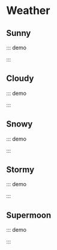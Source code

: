 # Weather

## Sunny

::: demo
<template>
  <div class="weather">
    <div class="sunny">
      <span class="sun"></span>
    </div>
  </div>
</template>

<style>
.weather {
  width: 100%;
  font-size: -webkit-calc(1em);
  font-size: calc(1em);
  display: -webkit-box;
  display: -webkit-flex;
  display: -ms-flexbox;
  display: flex;
  -webkit-box-align: center;
  -webkit-align-items: center;
      -ms-flex-align: center;
          align-items: center;
  -webkit-justify-content: space-around;
      -ms-flex-pack: distribute;
          justify-content: space-around;
  -webkit-flex-flow: row wrap;
      -ms-flex-flow: row wrap;
          flex-flow: row wrap;
  font-family: 'Work Sans', sans-serif;
  background: #212125;
  color: #e6e8db;
}
.sunny {
  -webkit-box-flex: 0;
  -webkit-flex: none;
      -ms-flex: none;
          flex: none;
  display: block;
  position: relative;
  font-size: -webkit-calc(11em);
  font-size: calc(11em);
  width: 1em;
  height: 1em;
  margin: .3em;
  border-radius: 100%;
  -webkit-box-shadow: 0 0 0 0.05em currentColor inset, 0 0 0.3em -0.03em #fd6f21;
          box-shadow: 0 0 0 0.05em currentColor inset, 0 0 0.3em -0.03em #fd6f21;
  background: -webkit-linear-gradient(top right, #fc5830 0%, #f98c24 65%);
  background: linear-gradient(to top right, #fc5830 0%, #f98c24 65%);
}
.sun {
  position: absolute;
  top: 20%;
  left: 80%;
  -webkit-transform: translate(-50%, -50%);
      -ms-transform: translate(-50%, -50%);
          transform: translate(-50%, -50%);
  width: 40%;
  height: 40%;
  border-radius: 100%;
  background: #ffeb3b;
  -webkit-box-shadow: 0 0 0 0.02em currentColor inset, 0 0 0.3em -0.03em #fd6f21;
          box-shadow: 0 0 0 0.02em currentColor inset, 0 0 0.3em -0.03em #fd6f21;
  -webkit-transform-origin: .1em .1em;
      -ms-transform-origin: .1em .1em;
          transform-origin: .1em .1em;
}
.sun::after {
  content: '';
  position: absolute;
  top: .1em;
  left: 0;
  will-change: transform;
  -webkit-transform: translate(-50%, -50%);
      -ms-transform: translate(-50%, -50%);
          transform: translate(-50%, -50%);
  width: .1em;
  height: .1em;
  border-radius: 100%;
  background: rgba(255, 255, 255, 0.1);
  -webkit-box-shadow: 0 0 0.1em 0 rgba(255, 255, 255, 0.3) inset, -0.1em -0.1em 0 0.2em rgba(255, 255, 255, 0.1);
          box-shadow: 0 0 0.1em 0 rgba(255, 255, 255, 0.3) inset, -0.1em -0.1em 0 0.2em rgba(255, 255, 255, 0.1);
  -webkit-animation: flare 12000ms infinite alternate linear;
          animation: flare 12000ms infinite alternate linear;
}
@-webkit-keyframes flare {
  to {
    -webkit-transform: translate(-0.3em, 0.3em);
            transform: translate(-0.3em, 0.3em);
    opacity: .4;
    font-size: .2em;
  }
}
@keyframes flare {
  to {
    -webkit-transform: translate(-0.3em, 0.3em);
            transform: translate(-0.3em, 0.3em);
    opacity: .4;
    font-size: .2em;
  }
}
</style>
:::

## Cloudy

::: demo
<template>
  <div class="weather">
    <div class="cloudy">
      <span class="cloud"></span>
      <span class="cloud"></span>
    </div>
  </div>
</template>

<style>
.weather {
  width: 100%;
  font-size: -webkit-calc(1em);
  font-size: calc(1em);
  display: -webkit-box;
  display: -webkit-flex;
  display: -ms-flexbox;
  display: flex;
  -webkit-box-align: center;
  -webkit-align-items: center;
      -ms-flex-align: center;
          align-items: center;
  -webkit-justify-content: space-around;
      -ms-flex-pack: distribute;
          justify-content: space-around;
  -webkit-flex-flow: row wrap;
      -ms-flex-flow: row wrap;
          flex-flow: row wrap;
  font-family: 'Work Sans', sans-serif;
  background: #212125;
  color: #e6e8db;
}
.cloudy {
  -webkit-box-flex: 0;
  -webkit-flex: none;
      -ms-flex: none;
          flex: none;
  display: block;
  position: relative;
  font-size: -webkit-calc(11em);
  font-size: calc(11em);
  width: 1em;
  height: 1em;
  margin: .3em;
  border-radius: 100%;
  -webkit-box-shadow: 0 0 0 0.05em currentColor inset, 0 0 0.3em -0.03em #c9e8de;
          box-shadow: 0 0 0 0.05em currentColor inset, 0 0 0.3em -0.03em #c9e8de;
  background: -webkit-gradient(linear, from(#1b9ce2), to(#e0e2e5));
  background: -webkit-linear-gradient(top right, #1b9ce2 0%, #e0e2e5 90%);
  background: linear-gradient(to top right, #1b9ce2 0%, #e0e2e5 90%);
}
.cloud {
  position: absolute;
  top: .1em;
  left: 65%;
  width: .37em;
  height: .13em;
  border-radius: .1em;
  background-color: #fff;
  -webkit-box-shadow: 0 0 0.1em 0.02em #f0f2f0 inset, 0 0 0.3em -0.03em #c9e8de;
          box-shadow: 0 0 0.1em 0.02em #f0f2f0 inset, 0 0 0.3em -0.03em #c9e8de;
  -webkit-animation: move 3000ms infinite ease-in-out;
          animation: move 3000ms infinite ease-in-out;
}
.cloud + .cloud {
  top: 25%;
  left: 40%;
  -webkit-animation: move 3700ms infinite linear;
          animation: move 3700ms infinite linear;
}
.cloud::before,
.cloud::after {
  content: '';
  position: inherit;
  border-radius: inherit;
  background-color: inherit;
  -webkit-box-shadow: inherit;
          box-shadow: inherit;
  bottom: 30%;
}
.cloud::before {
  left: .05em;
  width: .2em;
  height: .2em;
}
.cloud::after {
  left: .15em;
  width: .15em;
  height: .15em;
}
@-webkit-keyframes move {
  50% {
    -webkit-transform: translateX(-0.05em);
            transform: translateX(-0.05em);
  }
}
@keyframes move {
  50% {
    -webkit-transform: translateX(-0.05em);
            transform: translateX(-0.05em);
  }
}
</style>
:::

## Snowy

::: demo
<template>
  <div class="weather">
    <div class="snowy">
      <span class="snowman"></span>
      <ul>
        <li></li>
        <li></li>
        <li></li>
        <li></li>
        <li></li>
        <li></li>
        <li></li>
        <li></li>
        <li></li>
        <li></li>
        <li></li>
        <li></li>
        <li></li>
      </ul>
    </div>
  </div>
</template>

<style>
.weather {
  width: 100%;
  font-size: -webkit-calc(1em);
  font-size: calc(1em);
  display: -webkit-box;
  display: -webkit-flex;
  display: -ms-flexbox;
  display: flex;
  -webkit-box-align: center;
  -webkit-align-items: center;
      -ms-flex-align: center;
          align-items: center;
  -webkit-justify-content: space-around;
      -ms-flex-pack: distribute;
          justify-content: space-around;
  -webkit-flex-flow: row wrap;
      -ms-flex-flow: row wrap;
          flex-flow: row wrap;
  font-family: 'Work Sans', sans-serif;
  background: #212125;
  color: #e6e8db;
}
.snowy {
  -webkit-box-flex: 0;
  -webkit-flex: none;
      -ms-flex: none;
          flex: none;
  display: block;
  position: relative;
  font-size: -webkit-calc(11em);
  font-size: calc(11em);
  width: 1em;
  height: 1em;
  margin: .3em;
  border-radius: 100%;
  -webkit-box-shadow: 0 0 0 0.05em currentColor inset, 0 0 0.3em -0.03em #c9e8de;
          box-shadow: 0 0 0 0.05em currentColor inset, 0 0 0.3em -0.03em #c9e8de;
  background: -webkit-gradient(linear, from(#758595), to(#e0e2e5));
  background: -webkit-linear-gradient(bottom left, #758595 0%, #e0e2e5 90%);
  background: linear-gradient(to bottom left, #758595 0%, #e0e2e5 90%);
}
.snowy ul {
  position: absolute;
  list-style: none;
  top: 0%;
  left: 10%;
  right: 0%;
  height: 100%;
  margin: 0;
  padding: 0;
}
.snowy li::before,
.snowy li::after {
  content: '';
  position: absolute;
  list-style: none;
  width: .015em;
  height: .01em;
  border-radius: 100%;
  background-color: currentColor;
  will-change: transform, opacity;
  -webkit-animation: snow 3700ms infinite ease-out;
          animation: snow 3700ms infinite ease-out;
  opacity: 0;
}
.snowy li:nth-child(2n+1)::before,
.snowy li:nth-child(13n+11)::after {
  top: -7%;
  left: 40%;
}
.snowy li:nth-child(3n+2)::before,
.snowy li:nth-child(11n+7)::after {
  top: 5%;
  left: 90%;
  -webkit-animation-delay: 1000ms;
          animation-delay: 1000ms;
}
.snowy li:nth-child(5n+3)::before,
.snowy li:nth-child(7n+5)::after {
  top: -10%;
  left: 80%;
  -webkit-animation-delay: 2000ms;
          animation-delay: 2000ms;
}
.snowy li:nth-child(7n+5)::before,
.snowy li:nth-child(5n+3)::after {
  top: 10%;
  left: 10%;
  -webkit-animation-delay: 1300ms;
          animation-delay: 1300ms;
}
.snowy li:nth-child(11n+7)::before,
.snowy li:nth-child(3n+2)::after {
  top: 20%;
  left: 70%;
  -webkit-animation-delay: 1500ms;
          animation-delay: 1500ms;
}
.snowy li:nth-child(13n+11)::before,
.snowy li:nth-child(2n+1)::after {
  top: 35%;
  left: 20%;
  -webkit-animation-delay: 500ms;
          animation-delay: 500ms;
}
.snowman {
  position: absolute;
  bottom: 30%;
  left: 40%;
  width: .15em;
  height: .15em;
  opacity: .9;
  background: currentColor;
  border-radius: 100%;
}
.snowman::after {
  content: '';
  position: absolute;
  top: 90%;
  left: 30%;
  -webkit-transform: translate(-50%, 0%);
      -ms-transform: translate(-50%, 0%);
          transform: translate(-50%, 0%);
  width: .275em;
  height: .3em;
  border-radius: inherit;
  background-color: currentColor;
}
.snowman::before {
  content: '';
  position: absolute;
  top: 0%;
  left: 50%;
  -webkit-transform: translate(-55%, -50%);
      -ms-transform: translate(-55%, -50%);
          transform: translate(-55%, -50%);
  width: .45em;
  height: .4em;
  border-radius: 60%;
  border: .02em solid transparent;
  border-bottom-color: #758595;
  will-change: border-radius;
  -webkit-animation: snowman 9000ms infinite ease-in;
          animation: snowman 9000ms infinite ease-in;
}
@-webkit-keyframes snow {
  50% {
    opacity: 1;
  }
  100% {
    -webkit-transform: translate(-0.1em, 15vmin);
            transform: translate(-0.1em, 15vmin);
  }
}
@keyframes snow {
  50% {
    opacity: 1;
  }
  100% {
    -webkit-transform: translate(-0.1em, 15vmin);
            transform: translate(-0.1em, 15vmin);
  }
}
@-webkit-keyframes snowman {
  50% {
    border-radius: 60% 60% 30% 50%;
  }
}
@keyframes snowman {
  50% {
    border-radius: 60% 60% 30% 50%;
  }
}
</style>
:::

## Stormy

::: demo
<template>
  <div class="weather">
    <div class="stormy">
      <span class="cloud"></span>
      <ul>
        <li></li>
        <li></li>
        <li></li>
        <li></li>
        <li></li>
      </ul>
    </div>
  </div>
</template>

<style>
.weather {
  width: 100%;
  font-size: -webkit-calc(1em);
  font-size: calc(1em);
  display: -webkit-box;
  display: -webkit-flex;
  display: -ms-flexbox;
  display: flex;
  -webkit-box-align: center;
  -webkit-align-items: center;
      -ms-flex-align: center;
          align-items: center;
  -webkit-justify-content: space-around;
      -ms-flex-pack: distribute;
          justify-content: space-around;
  -webkit-flex-flow: row wrap;
      -ms-flex-flow: row wrap;
          flex-flow: row wrap;
  font-family: 'Work Sans', sans-serif;
  background: #212125;
  color: #e6e8db;
}
.stormy {
  -webkit-box-flex: 0;
  -webkit-flex: block;
      -ms-flex: block;
          flex: block;
  display: block;
  position: relative;
  font-size: -webkit-calc(11em);
  font-size: calc(11em);
  width: 1em;
  height: 1em;
  margin: .3em;
  border-radius: 100%;
  -webkit-box-shadow: 0 0 0 0.05em currentColor inset, 0 0 0.3em -0.03em #34c6d8;
          box-shadow: 0 0 0 0.05em currentColor inset, 0 0 0.3em -0.03em #34c6d8;
  background: -webkit-gradient(linear, from(#4b9cc2), to(#9adbd9));
  background: -webkit-linear-gradient(top right, #4b9cc2 0%, #9adbd9 100%);
  background: linear-gradient(to top right, #4b9cc2 0%, #9adbd9 100%);
}
.stormy::before {
  content: '';
  position: absolute;
  top: 0;
  left: 0;
  right: 0;
  bottom: 0;
  margin: .05em;
  border-radius: 100%;
  opacity: .4;
  will-change: background-color;
  -webkit-animation: flash 2300ms infinite linear 80ms;
          animation: flash 2300ms infinite linear 80ms;
}
.stormy .cloud {
  position: absolute;
  top: .1em;
  width: .37em;
  height: .13em;
  border-radius: .1em;
  background-color: #c9e8de;
  font-size: 1.3em;
  left: 50%;
  box-shadow: 0 0 .1em .02em #f0f2f0 inset,0 0 .3em -0.03em #c9e8de;
  will-change: background-color, transform, opacity;
  -webkit-animation: cloudflash 2300ms infinite linear, move 3700ms infinite linear;
          animation: cloudflash 2300ms infinite linear, move 3700ms infinite linear;
}
.cloud::before,
.cloud::after {
  content: '';
  position: inherit;
  border-radius: inherit;
  background-color: inherit;
  -webkit-box-shadow: inherit;
          box-shadow: inherit;
  bottom: 30%;
}
.cloud::before {
  left: .05em;
  width: .2em;
  height: .2em;
}
.cloud::after {
  left: .15em;
  width: .15em;
  height: .15em;
}
.stormy ul {
  position: absolute;
  list-style: none;
  top: 0%;
  left: 70%;
  right: 0%;
  height: 100%;
  margin: 0;
  padding: 0;
}
.stormy li,
.stormy li::before,
.stormy li::after {
  position: absolute;
  width: .005em;
  height: .02em;
  border-radius: 10%;
  background-color: #eee;
  opacity: 0;
  will-change: transform, opacity;
  -webkit-animation: rain 2000ms infinite linear;
          animation: rain 2000ms infinite linear;
  -webkit-transform: rotate(25deg);
      -ms-transform: rotate(25deg);
          transform: rotate(25deg);
}
.stormy li::before,
.stormy li::after {
  content: '';
}
.stormy li:nth-child(5n+3)::before,
.stormy li:nth-child(11n+7)::after,
.stormy li:nth-child(2n+1) {
  top: 10%;
  left: 68%;
  -webkit-animation-delay: 500ms;
          animation-delay: 500ms;
}
.stormy li:nth-child(3n+2)::after,
.stormy li:nth-child(7n+5)::after,
.stormy li:nth-child(3n+2) {
  top: 5%;
  left: 45%;
  -webkit-animation-delay: 1250ms;
          animation-delay: 1250ms;
}
.stormy li:nth-child(2n+1)::before,
.stormy li:nth-child(5n+3)::after,
.stormy li:nth-child(7n+5) {
  top: 4%;
  left: 82%;
  -webkit-animation-delay: 750ms;
          animation-delay: 750ms;
}
.stormy li:nth-child(11n+7)::before,
.stormy li:nth-child(3n+2)::after,
.stormy li:nth-child(7n+5) {
  top: 15%;
  left: 15%;
  -webkit-animation-delay: 2000ms;
          animation-delay: 2000ms;
}
.stormy li:nth-child(7n+5)::before,
.stormy li:nth-child(2n+1)::after,
.stormy li:nth-child(11n+7) {
  top: 10%;
  left: 33%;
  -webkit-animation-delay: 2500ms;
          animation-delay: 2500ms;
}
@-webkit-keyframes flash {
  49% {
    background-color: rgba(255, 255, 255, 0);
  }
  51% {
    background-color: currentColor;
  }
  53% {
    background-color: rgba(255, 255, 255, 0);
  }
  57% {
    background-color: currentColor;
  }
  85% {
    background-color: rgba(255, 255, 255, 0);
  }
}
@keyframes flash {
  49% {
    background-color: rgba(255, 255, 255, 0);
  }
  51% {
    background-color: currentColor;
  }
  53% {
    background-color: rgba(255, 255, 255, 0);
  }
  57% {
    background-color: currentColor;
  }
  85% {
    background-color: rgba(255, 255, 255, 0);
  }
}
@-webkit-keyframes cloudflash {
  49% {
    background-color: #c9e8de;
  }
  51% {
    background-color: #f0f2f0;
  }
  53% {
    background-color: #c9e8de;
  }
  57% {
    background-color: #f0f2f0;
  }
  85% {
    background-color: #c9e8de;
  }
}
@keyframes cloudflash {
  49% {
    background-color: #c9e8de;
  }
  51% {
    background-color: #f0f2f0;
  }
  53% {
    background-color: #c9e8de;
  }
  57% {
    background-color: #f0f2f0;
  }
  85% {
    background-color: #c9e8de;
  }
}
@-webkit-keyframes rain {
  10% {
    opacity: .4;
  }
  50% {
    opacity: 1;
  }
  100% {
    -webkit-transform: translate(-0.1em, 0.5em);
            transform: translate(-0.1em, 0.5em);
  }
}
@keyframes rain {
  10% {
    opacity: .4;
  }
  50% {
    opacity: 1;
  }
  100% {
    -webkit-transform: translate(-0.1em, 0.5em);
            transform: translate(-0.1em, 0.5em);
  }
}
@-webkit-keyframes move {
  50% {
    -webkit-transform: translateX(-0.05em);
            transform: translateX(-0.05em);
  }
}
@keyframes move {
  50% {
    -webkit-transform: translateX(-0.05em);
            transform: translateX(-0.05em);
  }
}
</style>
:::

## Supermoon

::: demo
<template>
  <div class="weather">
    <div class="supermoon">
      <span class="moon"></span>
      <span class="meteor"></span>
    </div>
  </div>
</template>

<style>
.weather {
  width: 100%;
  font-size: -webkit-calc(1em);
  font-size: calc(1em);
  display: -webkit-box;
  display: -webkit-flex;
  display: -ms-flexbox;
  display: flex;
  -webkit-box-align: center;
  -webkit-align-items: center;
      -ms-flex-align: center;
          align-items: center;
  -webkit-justify-content: space-around;
      -ms-flex-pack: distribute;
          justify-content: space-around;
  -webkit-flex-flow: row wrap;
      -ms-flex-flow: row wrap;
          flex-flow: row wrap;
  font-family: 'Work Sans', sans-serif;
  background: #212125;
  color: #e6e8db;
}
.supermoon {
  -webkit-box-flex: 0;
  -webkit-flex: block;
      -ms-flex: block;
          flex: block;
  display: block;
  position: relative;
  font-size: -webkit-calc(11em);
  font-size: calc(11em);
  width: 1em;
  height: 1em;
  margin: .3em;
  border-radius: 100%;
  -webkit-box-shadow: 0 0 0 0.05em currentColor inset, 0 0 0.3em -0.03em #5133a5;
          box-shadow: 0 0 0 0.05em currentColor inset, 0 0 0.3em -0.03em #5133a5;
  background: -webkit-gradient(linear, from(#4054b2), to(#aa4cba));
  background: -webkit-linear-gradient(bottom right, #4054b2 0%, #aa4cba 65%);
  background: linear-gradient(to bottom right, #4054b2 0%, #aa4cba 65%);
}
.supermoon::before {
  content: '';
  position: absolute;
  top: 0;
  left: 0;
  right: 0;
  bottom: 0;
  background-image: -webkit-radial-gradient(1px 1px at 50% 20%, #fff, rgba(0, 0, 0, 0)), -webkit-radial-gradient(1px 1px at 30% 65%, #fff, rgba(0, 0, 0, 0)), -webkit-radial-gradient(2px 2px at 15% 5%, #fff, rgba(0, 0, 0, 0)), -webkit-radial-gradient(2px 2px at 37% 35%, #fff, rgba(0, 0, 0, 0)), -webkit-radial-gradient(2px 2px at 65% 47%, #fff, rgba(0, 0, 0, 0)), -webkit-radial-gradient(1px 1px at 42% 29%, #fff, rgba(0, 0, 0, 0)), -webkit-radial-gradient(1px 1px at 73% 56%, #fff, rgba(0, 0, 0, 0)), -webkit-radial-gradient(1px 1px at 24% 19%, #fff, rgba(0, 0, 0, 0)), -webkit-radial-gradient(2px 2px at 31% 47%, #fff, rgba(0, 0, 0, 0)), -webkit-radial-gradient(1px 1px at 18% 39%, #fff, rgba(0, 0, 0, 0));
  background-image: radial-gradient(1px 1px at 50% 20%, #fff, rgba(0, 0, 0, 0)), radial-gradient(1px 1px at 30% 65%, #fff, rgba(0, 0, 0, 0)), radial-gradient(2px 2px at 15% 5%, #fff, rgba(0, 0, 0, 0)), radial-gradient(2px 2px at 37% 35%, #fff, rgba(0, 0, 0, 0)), radial-gradient(2px 2px at 65% 47%, #fff, rgba(0, 0, 0, 0)), radial-gradient(1px 1px at 42% 29%, #fff, rgba(0, 0, 0, 0)), radial-gradient(1px 1px at 73% 56%, #fff, rgba(0, 0, 0, 0)), radial-gradient(1px 1px at 24% 19%, #fff, rgba(0, 0, 0, 0)), radial-gradient(2px 2px at 31% 47%, #fff, rgba(0, 0, 0, 0)), radial-gradient(1px 1px at 18% 39%, #fff, rgba(0, 0, 0, 0));
  background-repeat: repeat;
  will-change: transform;
  -webkit-animation: revolve 120000ms linear infinite;
          animation: revolve 120000ms linear infinite;
}
.moon {
  position: absolute;
  top: 20%;
  left: 80%;
  -webkit-transform: translate(-50%, -50%);
      -ms-transform: translate(-50%, -50%);
          transform: translate(-50%, -50%);
  width: 40%;
  height: 40%;
  border-radius: 100%;
  background: -webkit-radial-gradient(bottom left, circle, currentColor, #fef07e);
  background: radial-gradient(circle at bottom left, currentColor, #fef07e);
  -webkit-box-shadow: 0 0 0 0.02em currentColor inset, 0 0 0.3em -0.03em #aa4cba;
          box-shadow: 0 0 0 0.02em currentColor inset, 0 0 0.3em -0.03em #aa4cba;
}
.moon::before,
.moon::after {
  content: '';
  position: absolute;
  border-radius: 100%;
  background-color: #4054b2;
  -webkit-box-shadow: 0.01em 0.01em 0.1em 0 #4054b2;
          box-shadow: 0.01em 0.01em 0.1em 0 #4054b2;
}
.moon::before {
  top: 15%;
  left: 55%;
  width: 20%;
  height: 20%;
  opacity: .3;
}
.moon::after {
  bottom: 50%;
  left: 25%;
  width: 15%;
  height: 15%;
  opacity: .2;
}
.meteor {
  position: absolute;
  background-color: #fff;
  opacity: 0;
  top: 20%;
  left: 55%;
  width: 1px;
  height: 15px;
  -webkit-transform: rotate(45deg);
      -ms-transform: rotate(45deg);
          transform: rotate(45deg);
  will-change: transform, opacity;
  -webkit-animation: meteor 6250ms infinite ease-in;
          animation: meteor 6250ms infinite ease-in;
}
@-webkit-keyframes revolve {
  to {
    -webkit-transform: rotate(360deg);
            transform: rotate(360deg);
  }
}
@keyframes revolve {
  to {
    -webkit-transform: rotate(360deg);
            transform: rotate(360deg);
  }
}
@-webkit-keyframes meteor {
  5% {
    opacity: 1;
  }
  8% {
    -webkit-transform: translate(-0.6em, 0.6em) rotate(45deg);
            transform: translate(-0.6em, 0.6em) rotate(45deg);
    opacity: 0;
  }
}
@keyframes meteor {
  5% {
    opacity: 1;
  }
  8% {
    -webkit-transform: translate(-0.6em, 0.6em) rotate(45deg);
            transform: translate(-0.6em, 0.6em) rotate(45deg);
    opacity: 0;
  }
}
</style>
:::
